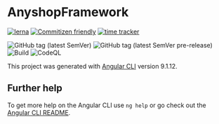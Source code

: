 # AnyshopFramework

[![lerna](https://img.shields.io/badge/maintained%20with-lerna-cc00ff.svg)](https://lerna.js.org/)
[![Commitizen friendly](https://img.shields.io/badge/commitizen-friendly-brightgreen.svg)](http://commitizen.github.io/cz-cli/)
[![time tracker](https://wakatime.com/badge/github/alazes/anyshop-framework.svg)](https://wakatime.com/badge/github/alazes/anyshop-framework)

![GitHub tag (latest SemVer)](https://img.shields.io/github/v/tag/alazes/anyshop-framework?sort=semver)
![GitHub tag (latest SemVer pre-release)](https://img.shields.io/github/v/tag/alazes/anyshop-framework?include_prereleases&sort=semver)
![Build](https://github.com/alazes/anyshop-framework/workflows/Build/badge.svg?branch=main)
![CodeQL](https://github.com/alazes/anyshop-framework/workflows/CodeQL/badge.svg?branch=main)

This project was generated with [Angular CLI](https://github.com/angular/angular-cli) version 9.1.12.

## Further help

To get more help on the Angular CLI use `ng help` or go check out the [Angular CLI README](https://github.com/angular/angular-cli/blob/master/README.md).
